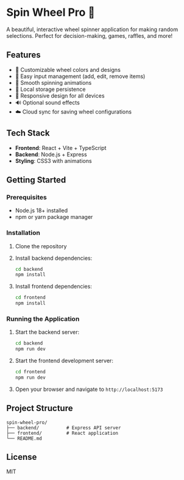 # Spin Wheel Pro 🎡

A beautiful, interactive wheel spinner application for making random selections. Perfect for decision-making, games, raffles, and more!

## Features

- 🎨 Customizable wheel colors and designs
- 📝 Easy input management (add, edit, remove items)
- 🎯 Smooth spinning animations
- 💾 Local storage persistence
- 📱 Responsive design for all devices
- 🔊 Optional sound effects
- ☁️ Cloud sync for saving wheel configurations

## Tech Stack

- **Frontend**: React + Vite + TypeScript
- **Backend**: Node.js + Express
- **Styling**: CSS3 with animations

## Getting Started

### Prerequisites

- Node.js 18+ installed
- npm or yarn package manager

### Installation

1. Clone the repository
2. Install backend dependencies:
   ```bash
   cd backend
   npm install
   ```

3. Install frontend dependencies:
   ```bash
   cd frontend
   npm install
   ```

### Running the Application

1. Start the backend server:
   ```bash
   cd backend
   npm run dev
   ```

2. Start the frontend development server:
   ```bash
   cd frontend
   npm run dev
   ```

3. Open your browser and navigate to `http://localhost:5173`

## Project Structure

```
spin-wheel-pro/
├── backend/          # Express API server
├── frontend/         # React application
└── README.md
```

## License

MIT
